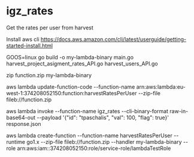 # igz_rates

Get the rates per user from harvest

Install aws cli
https://docs.aws.amazon.com/cli/latest/userguide/getting-started-install.html

GOOS=linux go build -o my-lambda-binary main.go harvest_project_asigment_rates_API.go harvest_users_API.go

zip function.zip my-lambda-binary

aws lambda update-function-code --function-name arn:aws:lambda:eu-west-1:374208052150:function:harvestRatesPerUser --zip-file fileb://function.zip 

aws lambda invoke     --function-name igz_rates      --cli-binary-format raw-in-base64-out     --payload '{"id": "tpaschalis", "val": 100, "flag": true}'     response.json


aws lambda create-function --function-name harvestRatesPerUser --runtime go1.x --zip-file fileb://function.zip --handler my-lambda-binary --role arn:aws:iam::374208052150:role/service-role/lambdaTestRole